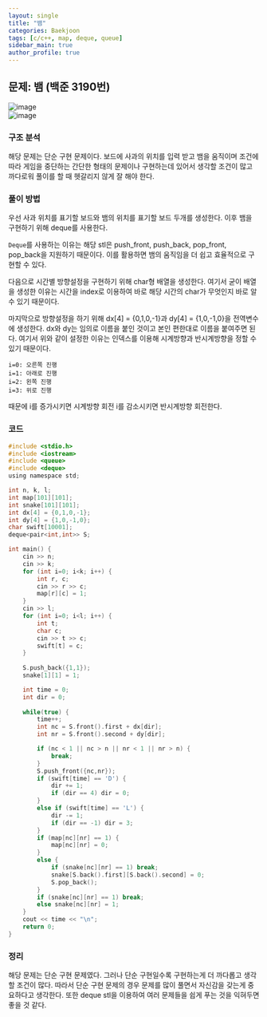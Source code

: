 ```yaml
---  
layout: single
title: "뱀"  
categories: Baekjoon  
tags: [c/c++, map, deque, queue]  
sidebar_main: true  
author_profile: true  
---  
```

  
## 문제: 뱀 (백준 3190번)  
![image](https://user-images.githubusercontent.com/68364886/156996104-a66dc070-8690-45f9-943c-17f7c6458da6.png)  
![image](https://user-images.githubusercontent.com/68364886/156996180-2fff824b-e1b4-4eea-9ee1-f227156618de.png)  
  
### 구조 분석  
해당 문제는 단순 구현 문제이다. 보드에 사과의 위치를 입력 받고 뱀을 움직이며 조건에 따라 게임을 중단하는 간단한 형태의 문제이나 구현하는데 있어서 생각할 조건이 많고 까다로워 풀이를 할 때 헷갈리지 않게 잘 해야 한다.  
  
### 풀이 방법  
우선 사과 위치를 표기할 보드와 뱀의 위치를 표기할 보드 두개를 생성한다. 이후 뱀을 구현하기 위해 deque를 사용한다.  
  
`Deque`를 사용하는 이유는 해당 stl은 push_front, push_back, pop_front, pop_back을 지원하기 때문이다. 이를 활용하면 뱀의 움직임을 더 쉽고 효율적으로 구현할 수 있다.  
  
다음으로 시간별 방향설정을 구현하기 위해 char형 배열을 생성한다. 여기서 굳이 배열을 생성한 이유는 시간을 index로 이용하여 바로 해당 시간의 char가 무엇인지 바로 알 수 있기 때문이다.  
  
마지막으로 방향설정을 하기 위해 dx[4] = {0,1,0,-1}과 dy[4] = {1,0,-1,0}을 전역변수에 생성한다. dx와 dy는 임의로 이름을 붙인 것이고 본인 편한대로 이름을 붙여주면 된다. 여기서 위와 같이 설정한 이유는 인덱스를 이용해 시계방향과 반시계방향을 정할 수 있기 때문이다.  
```  
i=0: 오른쪽 진행  
i=1: 아래로 진행
i=2: 왼쪽 진행  
i=3: 위로 진행  
```  
때문에 i를 증가시키면 시계방향 회전 i를 감소시키면 반시계방향 회전한다.  
  
### 코드  
```c  
#include <stdio.h>
#include <iostream>
#include <queue>
#include <deque>
using namespace std;

int n, k, l;
int map[101][101];
int snake[101][101];
int dx[4] = {0,1,0,-1};
int dy[4] = {1,0,-1,0};
char swift[10001];
deque<pair<int,int>> S;

int main() {
    cin >> n;
    cin >> k;
    for (int i=0; i<k; i++) {
        int r, c;
        cin >> r >> c;
        map[r][c] = 1;
    }
    cin >> l;
    for (int i=0; i<l; i++) {
        int t;
        char c;
        cin >> t >> c;
        swift[t] = c;
    }
    
    S.push_back({1,1});
    snake[1][1] = 1;

    int time = 0;
    int dir = 0;
    
    while(true) {
        time++;
        int nc = S.front().first + dx[dir];
        int nr = S.front().second + dy[dir];

        if (nc < 1 || nc > n || nr < 1 || nr > n) {
            break;
        }
        S.push_front({nc,nr});
        if (swift[time] == 'D') {
            dir += 1;
            if (dir == 4) dir = 0;
        }
        else if (swift[time] == 'L') {
            dir -= 1;
            if (dir == -1) dir = 3;
        }
        if (map[nc][nr] == 1) {
            map[nc][nr] = 0;
        }
        else {
            if (snake[nc][nr] == 1) break;
            snake[S.back().first][S.back().second] = 0;
            S.pop_back();
        }
        if (snake[nc][nr] == 1) break;
        else snake[nc][nr] = 1;
    }
    cout << time << "\n";
    return 0;
}  
```  
  
### 정리  
해당 문제는 단순 구현 문제였다. 그러나 단순 구현일수록 구현하는게 더 까다롭고 생각할 조건이 많다. 따라서 단순 구현 문제의 경우 문제를 많이 풀면서 자신감을 갖는게 중요하다고 생각한다. 또한 deque stl을 이용하여 여러 문제들을 쉽게 푸는 것을 익혀두면 좋을 것 같다.  
  

